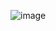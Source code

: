 ![image](https://github.com/Sahil9822/SDE-Role-Assignment-anchors.in/assets/97694477/67d51ad0-73ed-4944-bbe1-79ed77dfbff8)
